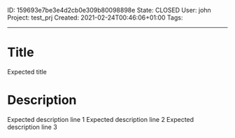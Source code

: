 ID: 159693e7be3e4d2cb0e309b80098898e
State: CLOSED
User: john
Project: test_prj
Created: 2021-02-24T00:46:06+01:00
Tags: 

---

# Title
Expected title

# Description
Expected description line 1
Expected description line 2
Expected description line 3
